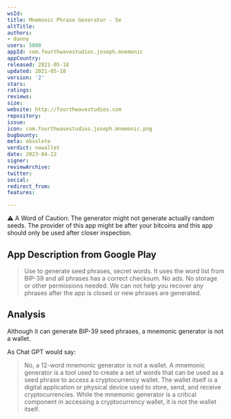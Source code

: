 ```yaml
---
wsId: 
title: Mnemonic Phrase Generator - Se
altTitle: 
authors:
- danny
users: 5000
appId: com.fourthwavestudios.joseph.mnemonic
appCountry: 
released: 2021-05-18
updated: 2021-05-18
version: '2'
stars: 
ratings: 
reviews: 
size: 
website: http://fourthwavestudios.com
repository: 
issue: 
icon: com.fourthwavestudios.joseph.mnemonic.png
bugbounty: 
meta: obsolete
verdict: nowallet
date: 2023-04-22
signer: 
reviewArchive: 
twitter: 
social: 
redirect_from: 
features: 

---
```


<div class="alertBox">
<div>
<p>⚠️ A Word of Caution: The generator might not generate actually random seeds. The provider of this app might be after your bitcoins and this app should only be used after closer inspection.</p>
</div>
</div>

## App Description from Google Play 

> Use to generate seed phrases, secret words. It uses the word list from BIP-39 and all phrases has a correct checksum. No ads. No storage or other permissions needed. We can not help you recover any phrases after the app is closed or new phrases are generated.

## Analysis 

Although it can generate BIP-39 seed phrases, a mnemonic generator is not a wallet. 

As Chat GPT would say: 

> No, a 12-word mnemonic generator is not a wallet. A mnemonic generator is a tool used to create a set of words that can be used as a seed phrase to access a cryptocurrency wallet. The wallet itself is a digital application or physical device used to store, send, and receive cryptocurrencies. While the mnemonic generator is a critical component in accessing a cryptocurrency wallet, it is not the wallet itself.
